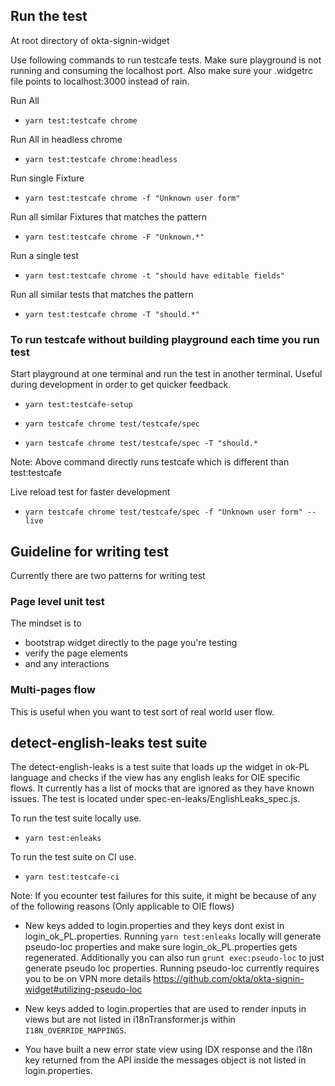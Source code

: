 ## Run the test

At root directory of okta-signin-widget

Use following commands to run testcafe tests. Make sure playground is not running and consuming the localhost port.
Also make sure your .widgetrc file points to localhost:3000 instead of rain.

Run All

- `yarn test:testcafe chrome`

Run All in headless chrome

- `yarn test:testcafe chrome:headless`

Run single Fixture

- `yarn test:testcafe chrome -f "Unknown user form"`

Run all similar Fixtures that matches the pattern

- `yarn test:testcafe chrome -F "Unknown.*"`

Run a single test

- `yarn test:testcafe chrome -t "should have editable fields"`

Run all similar tests that matches the pattern

- `yarn test:testcafe chrome -T "should.*"`

### To run testcafe without building playground each time you run test

Start playground at one terminal and run the test in another terminal.
Useful during development in order to get quicker feedback.

- `yarn test:testcafe-setup`

- `yarn testcafe chrome test/testcafe/spec`
- `yarn testcafe chrome test/testcafe/spec -T "should.*`

Note: Above command directly runs testcafe which is different than test:testcafe

Live reload test for faster development

- `yarn testcafe chrome test/testcafe/spec -f "Unknown user form" --live`

## Guideline for writing test

Currently there are two patterns for writing test

### Page level unit test

The mindset is to
  - bootstrap widget directly to the page you're testing
  - verify the page elements
  - and any interactions

### Multi-pages flow

This is useful when you want to test sort of real world user flow.

## detect-english-leaks test suite
The detect-english-leaks is a test suite that loads up the widget in ok-PL language and checks if the view has any english leaks for OIE specific flows.
It currently has a list of mocks that are ignored as they have known issues. The test is located under spec-en-leaks/EnglishLeaks_spec.js.

To run the test suite locally use.

- `yarn test:enleaks`

To run the test suite on CI use.

- `yarn test:testcafe-ci`

Note: If you ecounter test failures for this suite, it might be because of any of the following reasons (Only applicable to OIE flows)

- New keys added to login.properties and they keys dont exist in login_ok_PL.properties. Running `yarn test:enleaks` locally will generate pseudo-loc properties and make sure login_ok_PL.properties gets regenerated. Additionally you can also run `grunt exec:pseudo-loc` to just generate pseudo loc properties. Running pseudo-loc currently requires you to be on VPN more details https://github.com/okta/okta-signin-widget#utilizing-pseudo-loc

- New keys added to login.properties that are used to render inputs in views but are not listed in i18nTransformer.js within `I18N_OVERRIDE_MAPPINGS`.

- You have built a new error state view using IDX response and the i18n key returned from the API inside the messages object is not listed in login.properties.
